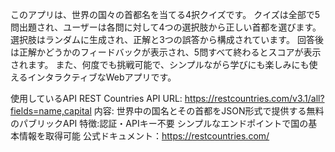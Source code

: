 このアプリは、世界の国々の首都名を当てる4択クイズです。
クイズは全部で5問出題され、ユーザーは各問に対して4つの選択肢から正しい首都を選びます。
選択肢はランダムに生成され、正解と3つの誤答から構成されています。
回答後は正解かどうかのフィードバックが表示され、5問すべて終わるとスコアが表示されます。
また、何度でも挑戦可能で、シンプルながら学びにも楽しみにも使えるインタラクティブなWebアプリです。

使用しているAPI
REST Countries API
URL: https://restcountries.com/v3.1/all?fields=name,capital
内容: 世界中の国名とその首都をJSON形式で提供する無料のパブリックAPI
特徴:認証・APIキー不要
シンプルなエンドポイントで国の基本情報を取得可能
公式ドキュメント：https://restcountries.com/
